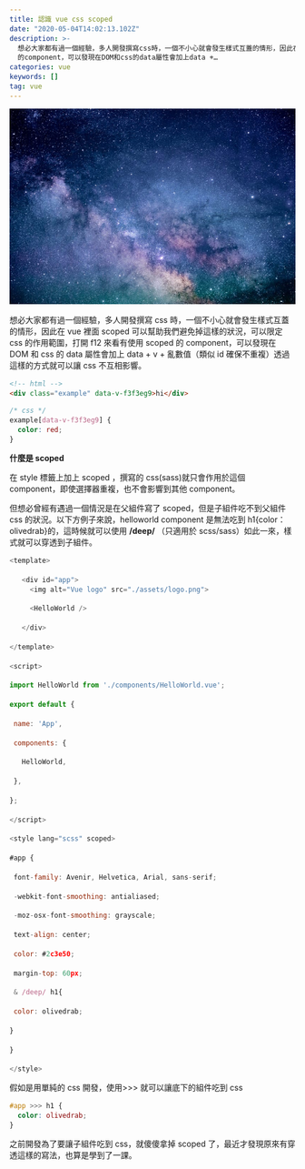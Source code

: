 ```yaml
---
title: 認識 vue css scoped
date: "2020-05-04T14:02:13.102Z"
description: >-
  想必大家都有過一個經驗，多人開發撰寫css時，一個不小心就會發生樣式互蓋的情形，因此在vue裡面scoped可以幫助我們避免掉這樣的狀況，可以限定css的作用範圍，打開f12來看有使用scoped
  的component，可以發現在DOM和css的data屬性會加上data +…
categories: vue
keywords: []
tag: vue
---
```


![](/img/1__QCFDDzRri5TbYnRWefOV9w.jpeg)

想必大家都有過一個經驗，多人開發撰寫 css 時，一個不小心就會發生樣式互蓋的情形，因此在 vue 裡面 scoped 可以幫助我們避免掉這樣的狀況，可以限定 css 的作用範圍，打開 f12 來看有使用 scoped 的 component，可以發現在 DOM 和 css 的 data 屬性會加上 data + v + 亂數值（類似 id 確保不重複）透過這樣的方式就可以讓 css 不互相影響。

```html
<!-- html -->
<div class="example" data-v-f3f3eg9>hi</div>
```

```css
/* css */
example[data-v-f3f3eg9] {
  color: red;
}
```

**什麼是 scoped**

在 style 標籤上加上 scoped ，撰寫的 css(sass)就只會作用於這個 component，即使選擇器重複，也不會影響到其他 component。

但想必曾經有遇過一個情況是在父組件寫了 scoped，但是子組件吃不到父組件 css 的狀況。以下方例子來說，helloworld component 是無法吃到 h1{color：olivedrab}的，這時候就可以使用 **/deep/** （只適用於 scss/sass）如此一來，樣式就可以穿透到子組件。

```javascript
<template>

   <div id="app">
     <img alt="Vue logo" src="./assets/logo.png">

     <HelloWorld />

   </div>

</template>

<script>

import HelloWorld from './components/HelloWorld.vue';

export default {

 name: 'App',

 components: {

   HelloWorld,

 },

};

</script>

<style lang="scss" scoped>

#app {

 font-family: Avenir, Helvetica, Arial, sans-serif;

 -webkit-font-smoothing: antialiased;

 -moz-osx-font-smoothing: grayscale;

 text-align: center;

 color: #2c3e50;

 margin-top: 60px;

 & /deep/ h1{

 color: olivedrab;

}

}

</style>
```

假如是用單純的 css 開發，使用>>> 就可以讓底下的組件吃到 css

```css
#app >>> h1 {
  color: olivedrab;
}
```

之前開發為了要讓子組件吃到 css，就傻傻拿掉 scoped 了，最近才發現原來有穿透這樣的寫法，也算是學到了一課。

